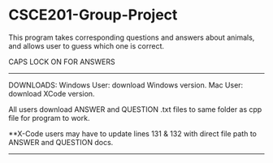 # CSCE201-Group-Project
This program takes corresponding questions and answers about animals, and allows user to guess which one is correct.

CAPS LOCK ON FOR ANSWERS
_________________________________________
DOWNLOADS: 
Windows User: download Windows version. 
Mac User: download XCode version.  

All users download ANSWER and QUESTION .txt files to same folder as cpp file for program to work.  

**X-Code users may have to update lines 131 & 132 with direct file path to ANSWER and QUESTION docs.
_________________________________________
